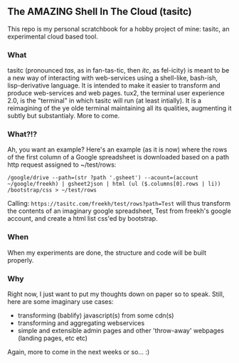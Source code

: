 ## The AMAZING Shell In The Cloud (tasitc)

This repo is my personal scratchbook for a hobby project of mine: tasitc, an experimental cloud based tool.

### What
tasitc (pronounced *tas*, as in fan-tas-tic, then *itc*, as fel-icity) is meant to be a new way of interacting with web-services using a shell-like, bash-ish, lisp-derivative language. It is intended to make it easier to transform and produce web-services and web pages. 
tux2, the terminal user experience 2.0, is the "terminal" in which tasitc will run (at least intially). It is a reimagining of the ye olde terminal maintaining all its qualities, augmenting it subtly but substantialy. More to come.

### What?!?
Ah, you want an example? Here's an example (as it is now) where the rows of the first column of a Google spreadsheet is downloaded based on a path http request assigned to ~/test/rows:

```/google/drive --path=(str ?path '.gsheet') --acount=(account ~/google/freekh) | gsheet2json | html (ul ($.columns[0].rows | li)) /bootstrap/css > ~/test/rows```

Calling: `https://tasitc.com/freekh/test/rows?path=Test` will thus transform the contents of an imaginary google spreadsheet, Test from freekh's google account, and create a html list css'ed by bootstrap.

### When
When my experiments are done, the structure and code will be built properly.

### Why
Right now, I just want to put my thoughts down on paper so to speak.
Still, here are some imaginary use cases:
 - transforming (bablify) javascript(s) from some cdn(s)
 - transforming and aggregating webservices
 - simple and extensible admin pages and other 'throw-away' webpages (landing pages, etc etc)

Again, more to come in the next weeks or so... :)

